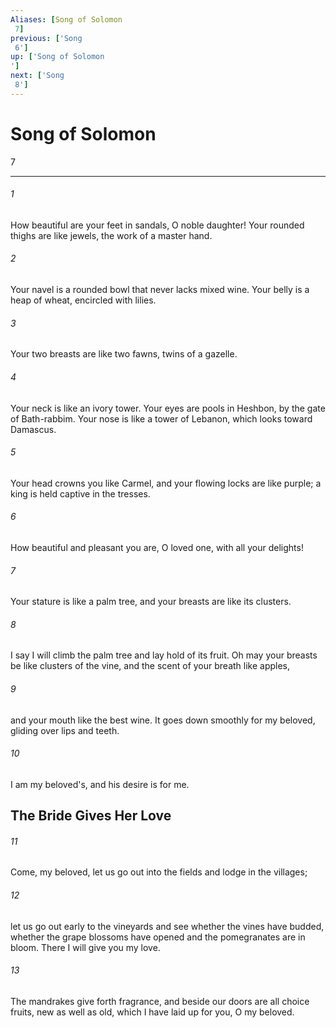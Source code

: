 ```yaml
---
Aliases: [Song of Solomon 7]
previous: ['Song 6']
up: ['Song of Solomon']
next: ['Song 8']
---
```

# Song of Solomon 7

***
 

###### 1 
How beautiful are your feet in sandals,  O noble daughter!  Your rounded thighs are like jewels,  the work of a master hand.   

###### 2 
Your navel is a rounded bowl  that never lacks mixed wine.  Your belly is a heap of wheat,  encircled with lilies.   

###### 3 
Your two breasts are like two fawns,  twins of a gazelle.   

###### 4 
Your neck is like an ivory tower.  Your eyes are pools in Heshbon,  by the gate of Bath-rabbim.  Your nose is like a tower of Lebanon,  which looks toward Damascus.   

###### 5 
Your head crowns you like Carmel,  and your flowing locks are like purple;  a king is held captive in the tresses.  

###### 6 
How beautiful and pleasant you are,  O loved one, with all your delights!   

###### 7 
Your stature is like a palm tree,  and your breasts are like its clusters.   

###### 8 
I say I will climb the palm tree  and lay hold of its fruit.  Oh may your breasts be like clusters of the vine,  and the scent of your breath like apples,   

###### 9 
and your mouth like the best wine. It goes down smoothly for my beloved,  gliding over lips and teeth.  

###### 10 
I am my beloved's,  and his desire is for me.  ## The Bride Gives Her Love  

###### 11 
Come, my beloved,  let us go out into the fields  and lodge in the villages;   

###### 12 
let us go out early to the vineyards  and see whether the vines have budded,  whether the grape blossoms have opened  and the pomegranates are in bloom.  There I will give you my love.   

###### 13 
The mandrakes give forth fragrance,  and beside our doors are all choice fruits,  new as well as old,  which I have laid up for you, O my beloved.
